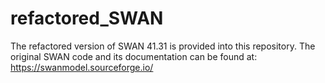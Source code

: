 # refactored_SWAN

The refactored version of SWAN 41.31 is provided into this repository. The original SWAN code and its documentation can be found at:
https://swanmodel.sourceforge.io/
